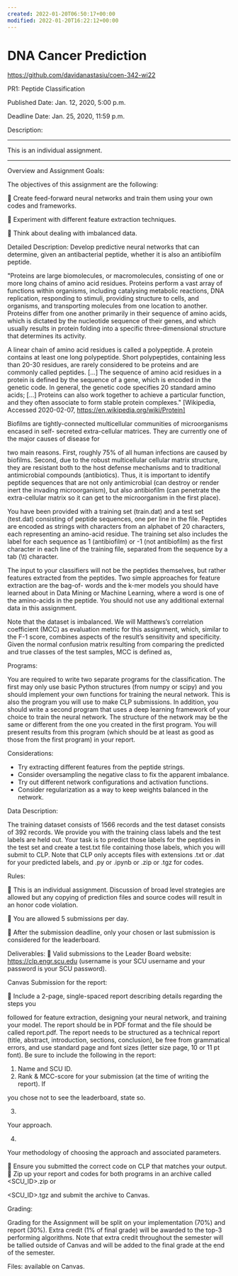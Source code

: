 ```yaml
---
created: 2022-01-20T06:50:17+00:00
modified: 2022-01-20T16:22:12+00:00
---
```


# DNA Cancer Prediction

https://github.com/davidanastasiu/coen-342-wi22

PR1: Peptide Classification

Published Date:
Jan. 12, 2020, 5:00 p.m.

Deadline Date:
Jan. 25, 2020, 11:59 p.m.

Description:

************************************************
This is an individual assignment.
************************************************
Overview and Assignment Goals:

The objectives of this assignment are the following:


Create feed-forward neural networks and train them using your own codes and 
frameworks.


Experiment with different feature extraction techniques.


Think about dealing with imbalanced data.

Detailed Description:
Develop predictive neural networks that can determine, given an antibacterial peptide, 
whether it is also an antibiofilm peptide.

"Proteins are large biomolecules, or macromolecules, consisting of one or more long 
chains of amino acid residues. Proteins perform a vast array of functions within organisms, 
including catalysing metabolic reactions, DNA replication, responding to stimuli, providing 
structure to cells, and organisms, and transporting molecules from one location to another. 
Proteins differ from one another primarily in their sequence of amino acids, which is 
dictated by the nucleotide sequence of their genes, and which usually results in protein 
folding into a specific three-dimensional structure that determines its activity.

A linear chain of amino acid residues is called a polypeptide. A protein contains at least 
one long polypeptide. Short polypeptides, containing less than 20-30 residues, are rarely 
considered to be proteins and are commonly called peptides. [...] The sequence of amino 
acid residues in a protein is defined by the sequence of a gene, which is encoded in the 
genetic code. In general, the genetic code specifies 20 standard amino acids; [...] Proteins 
can also work together to achieve a particular function, and they often associate to form 
stable protein complexes." [Wikipedia, Accessed 2020-02-07, 
https://en.wikipedia.org/wiki/Protein] 

Biofilms are tightly-connected multicellular communities of microorganisms encased in self-
secreted extra-cellular matrices. They are currently one of the major causes of disease for 

two main reasons. First, roughly 75% of all human infections are caused by biofilms. 
Second, due to the robust multicellular cellular matrix structure, they are resistant both to 
the host defense mechanisms and to traditional antimicrobial compounds (antibiotics). 
Thus, it is important to identify peptide sequences that are not only antimicrobial (can 
destroy or render inert the invading microorganism), but also antibiofilm (can penetrate the 
extra-cellular matrix so it can get to the microorganism in the first place). 

You have been provided with a training set (train.dat) and a test set (test.dat) consisting of 
peptide sequences, one per line in the file. Peptides are encoded as strings with characters
from an alphabet of 20 characters, each representing an amino-acid residue. The training 
set also includes the label for each sequence as 1 (antibiofilm) or -1 (not antibiofilm) as the 
first character in each line of the training file, separated from the sequence by a tab (\t) 
character. 

The input to your classifiers will not be the peptides themselves, but rather features 
extracted from the peptides. Two simple approaches for feature extraction are the bag-of-
words and the k-mer models you should have learned about in Data Mining or Machine 
Learning, where a word is one of the amino-acids in the peptide. You should not use any 
additional external data in this assignment. 

Note that the dataset is imbalanced. We will Matthews’s correlation coefficient (MCC) as 
evaluation metric for this assignment, which, similar to the F-1 score, combines aspects of 
the result’s sensitivity and specificity. Given the normal confusion matrix resulting from 
comparing the predicted and true classes of the test samples, MCC is defined as,

Programs:

You are required to write two separate programs for the classification. The first may only 
use basic Python structures (from numpy or scipy) and you should implement your own 
functions for training the neural network. This is also the program you will use to make CLP
submissions. In addition, you should write a second program that uses a deep learning 
framework of your choice to train the neural network. The structure of the network may be 
the same or different from the one you created in the first program. You will present results 
from this program (which should be at least as good as those from the first program) in 
your report.

Considerations:

+ Try extracting different features from the peptide strings.
+ Consider oversampling the negative class to fix the apparent imbalance.
+ Try out different network configurations and activation functions.
+ Consider regularization as a way to keep weights balanced in the network.

Data Description:

The training dataset consists of 1566 records and the test dataset consists of 392 records. 
We provide you with the training class labels and the test labels are held out. Your task is 
to predict those labels for the peptides in the test set and create a test.txt file containing 
those labels, which you will submit to CLP. Note that CLP only accepts files with extensions
.txt or .dat for your predicted labels, and .py or .ipynb or .zip or .tgz for codes.

Rules:


This is an individual assignment. Discussion of broad level strategies are allowed but 
any copying of prediction files and source codes will result in an honor code violation.


You are allowed 5 submissions per day.


After the submission deadline, only your chosen or last submission is considered for 
the leaderboard.

Deliverables:

Valid submissions to the Leader Board website: https://clp.engr.scu.edu (username is 
your SCU username and your password is your SCU password).

Canvas Submission for the report:


Include a 2-page, single-spaced report describing details regarding the steps you 

followed for feature extraction, designing your neural network, and training your model. 
The report should be in PDF format and the file should be called report.pdf. The report 
needs to be structured as a technical report (title, abstract, introduction, sections, 
conclusion), be free from grammatical errors, and use standard page and font sizes (letter 
size page, 10 or 11 pt font). Be sure to include the following in the report:

1. Name and SCU ID.
2. Rank & MCC-score for your submission (at the time of writing the report). If 

you chose not to see the leaderboard, state so.

3.
Your approach.

4.
Your methodology of choosing the approach and associated parameters.

 Ensure you submitted the correct code on CLP that matches your output. 
 Zip up your report and codes for both programs in an archive called <SCU_ID>.zip or 

<SCU_ID>.tgz and submit the archive to Canvas.

Grading:

Grading for the Assignment will be split on your implementation (70%) and report (30%). 
Extra credit (1% of final grade) will be awarded to the top-3 performing algorithms. Note 
that extra credit throughout the semester will be tallied outside of Canvas and will be added
to the final grade at the end of the semester.

Files: available on Canvas. 

